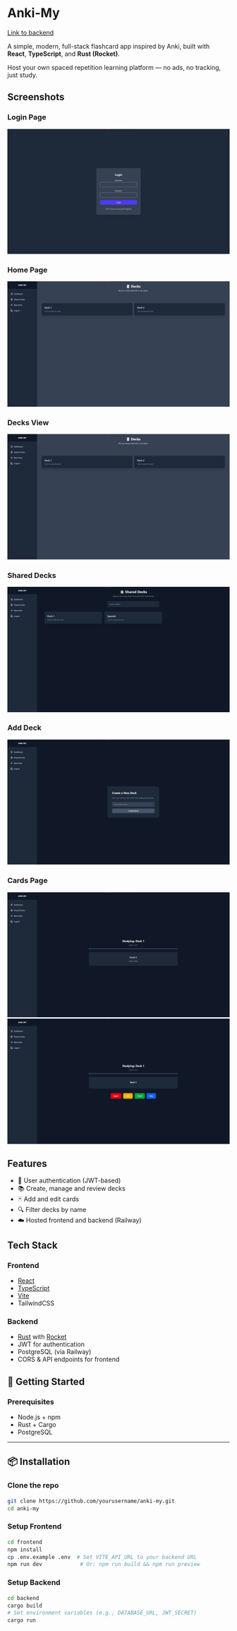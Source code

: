 # Anki-My

[Link to backend](https://github.com/Nubzzin/Anki-my-backend)

A simple, modern, full-stack flashcard app inspired by Anki, built with **React**, **TypeScript**, and **Rust (Rocket)**.

Host your own spaced repetition learning platform — no ads, no tracking, just study.

## Screenshots

### Login Page

![Login Screenshot](./public/screenshots/login.png)

### Home Page

![Home Screenshot](./public/screenshots/decks.png)

### Decks View

![Decks Screenshot](./public/screenshots/decks.png)

### Shared Decks

![Shared Decks Screenshot](./public/screenshots/shared.png)

### Add Deck

![Add Deck Screenshot](./public/screenshots/new.png)

### Cards Page

![Cards Screenshot](./public/screenshots/cards.png)
![Cardsback Screenshot](./public/screenshots/cardsback.png)

## Features

- 🔐 User authentication (JWT-based)
- 📚 Create, manage and review decks
- 🃏 Add and edit cards
- 🔍 Filter decks by name
- ☁️ Hosted frontend and backend (Railway)

## Tech Stack

### Frontend

- [React](https://react.dev/)
- [TypeScript](https://www.typescriptlang.org/)
- [Vite](https://vitejs.dev/)
- TailwindCSS

### Backend

- [Rust](https://www.rust-lang.org/) with [Rocket](https://rocket.rs/)
- JWT for authentication
- PostgreSQL (via Railway)
- CORS & API endpoints for frontend

## 🚀 Getting Started

### Prerequisites

- Node.js + npm
- Rust + Cargo
- PostgreSQL

---

## 📦 Installation

### Clone the repo

```bash
git clone https://github.com/yourusername/anki-my.git
cd anki-my
```

### Setup Frontend

```bash
cd frontend
npm install
cp .env.example .env  # Set VITE_API_URL to your backend URL
npm run dev            # Or: npm run build && npm run preview
```

### Setup Backend

```bash
cd backend
cargo build
# Set environment variables (e.g., DATABASE_URL, JWT_SECRET)
cargo run
```
